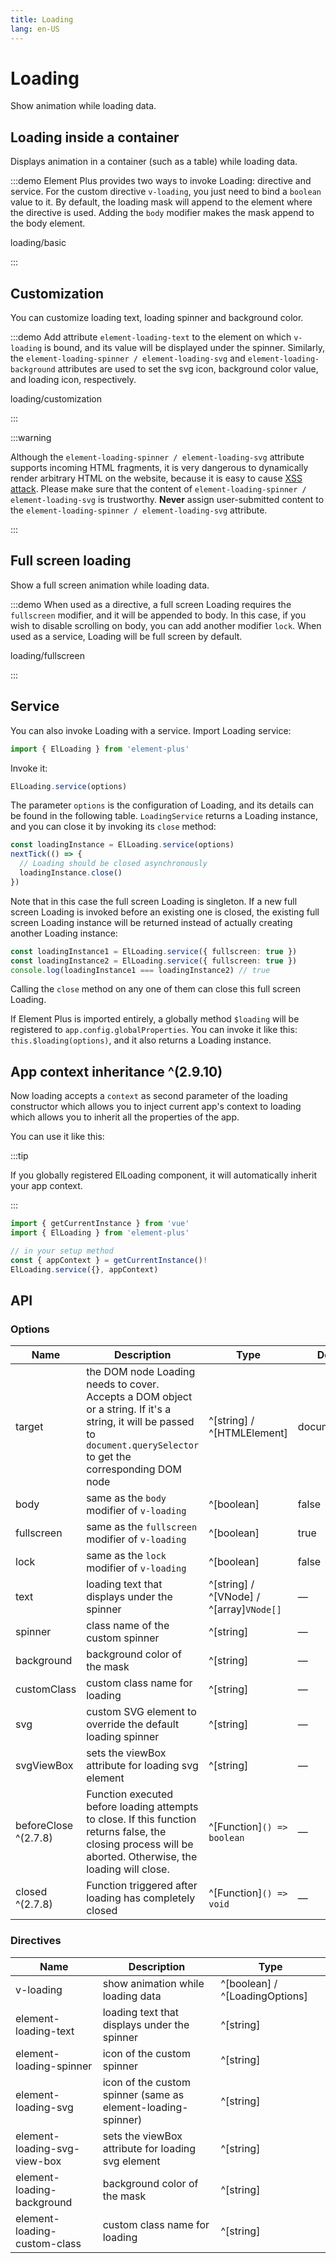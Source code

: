 ```yaml
---
title: Loading
lang: en-US
---
```


# Loading

Show animation while loading data.

## Loading inside a container

Displays animation in a container (such as a table) while loading data.

:::demo Element Plus provides two ways to invoke Loading: directive and service. For the custom directive `v-loading`, you just need to bind a `boolean` value to it. By default, the loading mask will append to the element where the directive is used. Adding the `body` modifier makes the mask append to the body element.

loading/basic

:::

## Customization

You can customize loading text, loading spinner and background color.

:::demo Add attribute `element-loading-text` to the element on which `v-loading` is bound, and its value will be displayed under the spinner. Similarly, the `element-loading-spinner / element-loading-svg` and `element-loading-background` attributes are used to set the svg icon, background color value, and loading icon, respectively.

loading/customization

:::

:::warning

Although the `element-loading-spinner / element-loading-svg` attribute supports incoming HTML fragments, it is very dangerous to dynamically render arbitrary HTML on the website, because it is easy to cause [XSS attack](https://en.wikipedia.org/wiki/Cross-site_scripting). Please make sure that the content of `element-loading-spinner / element-loading-svg` is trustworthy. **Never** assign user-submitted content to the `element-loading-spinner / element-loading-svg` attribute.

:::

## Full screen loading

Show a full screen animation while loading data.

:::demo When used as a directive, a full screen Loading requires the `fullscreen` modifier, and it will be appended to body. In this case, if you wish to disable scrolling on body, you can add another modifier `lock`. When used as a service, Loading will be full screen by default.

loading/fullscreen

:::

## Service

You can also invoke Loading with a service. Import Loading service:

```ts
import { ElLoading } from 'element-plus'
```

Invoke it:

```ts
ElLoading.service(options)
```

The parameter `options` is the configuration of Loading, and its details can be found in the following table. `LoadingService` returns a Loading instance, and you can close it by invoking its `close` method:

```ts
const loadingInstance = ElLoading.service(options)
nextTick(() => {
  // Loading should be closed asynchronously
  loadingInstance.close()
})
```

Note that in this case the full screen Loading is singleton. If a new full screen Loading is invoked before an existing one is closed, the existing full screen Loading instance will be returned instead of actually creating another Loading instance:

```ts
const loadingInstance1 = ElLoading.service({ fullscreen: true })
const loadingInstance2 = ElLoading.service({ fullscreen: true })
console.log(loadingInstance1 === loadingInstance2) // true
```

Calling the `close` method on any one of them can close this full screen Loading.

If Element Plus is imported entirely, a globally method `$loading` will be registered to `app.config.globalProperties`. You can invoke it like this: `this.$loading(options)`, and it also returns a Loading instance.

## App context inheritance ^(2.9.10)

Now loading accepts a `context` as second parameter of the loading constructor which allows you to inject current app's context to loading which allows you to inherit all the properties of the app.

You can use it like this:

:::tip

If you globally registered ElLoading component, it will automatically inherit your app context.

:::

```ts
import { getCurrentInstance } from 'vue'
import { ElLoading } from 'element-plus'

// in your setup method
const { appContext } = getCurrentInstance()!
ElLoading.service({}, appContext)
```

## API

### Options

| Name                 | Description                                                                                                                                                              | Type                                     | Default       |
| -------------------- | ------------------------------------------------------------------------------------------------------------------------------------------------------------------------ | ---------------------------------------- | ------------- |
| target               | the DOM node Loading needs to cover. Accepts a DOM object or a string. If it's a string, it will be passed to `document.querySelector` to get the corresponding DOM node | ^[string] / ^[HTMLElement]               | document.body |
| body                 | same as the `body` modifier of `v-loading`                                                                                                                               | ^[boolean]                               | false         |
| fullscreen           | same as the `fullscreen` modifier of `v-loading`                                                                                                                         | ^[boolean]                               | true          |
| lock                 | same as the `lock` modifier of `v-loading`                                                                                                                               | ^[boolean]                               | false         |
| text                 | loading text that displays under the spinner                                                                                                                             | ^[string] / ^[VNode] / ^[array]`VNode[]` | —             |
| spinner              | class name of the custom spinner                                                                                                                                         | ^[string]                                | —             |
| background           | background color of the mask                                                                                                                                             | ^[string]                                | —             |
| customClass          | custom class name for loading                                                                                                                                            | ^[string]                                | —             |
| svg                  | custom SVG element to override the default loading spinner                                                                                                               | ^[string]                                | —             |
| svgViewBox           | sets the viewBox attribute for loading svg element                                                                                                                       | ^[string]                                | —             |
| beforeClose ^(2.7.8) | Function executed before loading attempts to close. If this function returns false, the closing process will be aborted. Otherwise, the loading will close.              | ^[Function]`() => boolean`               | —             |
| closed ^(2.7.8)      | Function triggered after loading has completely closed                                                                                                                   | ^[Function]`() => void`                  | —             |

### Directives

| Name                         | Description                                                  | Type                           |
| ---------------------------- | ------------------------------------------------------------ | ------------------------------ |
| v-loading                    | show animation while loading data                            | ^[boolean] / ^[LoadingOptions] |
| element-loading-text         | loading text that displays under the spinner                 | ^[string]                      |
| element-loading-spinner      | icon of the custom spinner                                   | ^[string]                      |
| element-loading-svg          | icon of the custom spinner (same as element-loading-spinner) | ^[string]                      |
| element-loading-svg-view-box | sets the viewBox attribute for loading svg element           | ^[string]                      |
| element-loading-background   | background color of the mask                                 | ^[string]                      |
| element-loading-custom-class | custom class name for loading                                | ^[string]                      |
